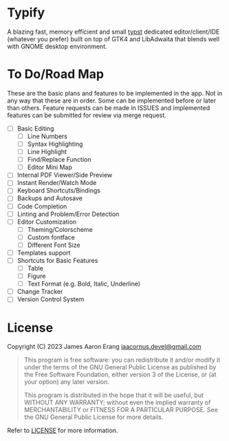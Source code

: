 # Typify

A blazing fast, memory efficient and small [typst](https://typst.app/)
dedicated editor/client/IDE (whatever you prefer) built on top of GTK4
and LibAdwaita that blends well with GNOME desktop environment. 

# To Do/Road Map

These are the basic plans and features to be implemented in the app.
Not in any way that these are in order. Some can be implemented before
or later than others. Feature requests can be made in ISSUES and 
implemented features can be submitted for review via merge request.

- [ ] Basic Editing
    - [ ] Line Numbers
    - [ ] Syntax Highlighting
    - [ ] Line Highlight
    - [ ] Find/Replace Function
    - [ ] Editor Mini Map
- [ ] Internal PDF Viewer/Side Preview
- [ ] Instant Render/Watch Mode
- [ ] Keyboard Shortcuts/Bindings
- [ ] Backups and Autosave
- [ ] Code Completion
- [ ] Linting and Problem/Error Detection
- [ ] Editor Customization
    - [ ] Theming/Colorscheme
    - [ ] Custom fontface
    - [ ] Different Font Size
- [ ] Templates support
- [ ] Shortcuts for Basic Features
    - [ ] Table
    - [ ] Figure
    - [ ] Text Format (e.g. Bold, Italic, Underline)
- [ ] Change Tracker
- [ ] Version Control System

# License

Copyright (C) 2023  James Aaron Erang <iaacornus.devel@gmail.com>

> This program is free software: you can redistribute it and/or modify
> it under the terms of the GNU General Public License as published by
> the Free Software Foundation, either version 3 of the License, or
> (at your option) any later version.
> 
> This program is distributed in the hope that it will be useful,
> but WITHOUT ANY WARRANTY; without even the implied warranty of
> MERCHANTABILITY or FITNESS FOR A PARTICULAR PURPOSE.  See the
> GNU General Public License for more details.

Refer to [LICENSE](LICENSE) for more information.
